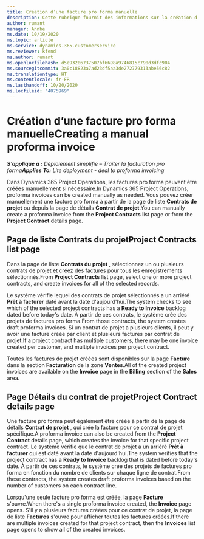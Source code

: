 ```yaml
---
title: Création d’une facture pro forma manuelle
description: Cette rubrique fournit des informations sur la création d'une facture pro forma manuelle dans Project Operations.
author: rumant
manager: Annbe
ms.date: 10/19/2020
ms.topic: article
ms.service: dynamics-365-customerservice
ms.reviewer: kfend
ms.author: rumant
ms.openlocfilehash: d5e93206737507bf6698a9746815c790d3dfc904
ms.sourcegitcommit: 3a0c18823a7ad23df5aa3de272779313abe56c82
ms.translationtype: HT
ms.contentlocale: fr-FR
ms.lasthandoff: 10/20/2020
ms.locfileid: "4075969"
---
```

# <a name="creating-a-manual-proforma-invoice"></a><span data-ttu-id="0cee3-103">Création d’une facture pro forma manuelle</span><span class="sxs-lookup"><span data-stu-id="0cee3-103">Creating a manual proforma invoice</span></span>

<span data-ttu-id="0cee3-104">_**S’applique à :** Déploiement simplifié – Traiter la facturation pro forma_</span><span class="sxs-lookup"><span data-stu-id="0cee3-104">_**Applies To:** Lite deployment - deal to proforma invoicing_</span></span>

<span data-ttu-id="0cee3-105">Dans Dynamics 365 Project Operations, les factures pro forma peuvent être créées manuellement si nécessaire.</span><span class="sxs-lookup"><span data-stu-id="0cee3-105">In Dynamics 365 Project Operations, proforma invoices can be created manually as needed.</span></span> <span data-ttu-id="0cee3-106">Vous pouvez créer manuellement une facture pro forma à partir de la page de liste **Contrats de projet** ou depuis la page de détails **Contrat de projet**.</span><span class="sxs-lookup"><span data-stu-id="0cee3-106">You can manually create a proforma invoice from the **Project Contracts** list page or from the **Project Contract** details page.</span></span>

##  <a name="project-contracts-list-page"></a><span data-ttu-id="0cee3-107">Page de liste Contrats du projet</span><span class="sxs-lookup"><span data-stu-id="0cee3-107">Project Contracts list page</span></span>

<span data-ttu-id="0cee3-108">Dans la page de liste **Contrats du projet** , sélectionnez un ou plusieurs contrats de projet et créez des factures pour tous les enregistrements sélectionnés.</span><span class="sxs-lookup"><span data-stu-id="0cee3-108">From **Project Contracts** list page, select one or more project contracts, and create invoices for all of the selected records.</span></span>

<span data-ttu-id="0cee3-109">Le système vérifie lequel des contrats de projet sélectionnés a un arriéré **Prêt à facturer** daté avant la date d'aujourd'hui.</span><span class="sxs-lookup"><span data-stu-id="0cee3-109">The system checks to see which of the selected project contracts has a **Ready to Invoice** backlog  dated before today's date.</span></span> <span data-ttu-id="0cee3-110">À partir de ces contrats, le système crée des projets de factures pro forma.</span><span class="sxs-lookup"><span data-stu-id="0cee3-110">From those contracts, the system creates draft proforma invoices.</span></span> <span data-ttu-id="0cee3-111">Si un contrat de projet a plusieurs clients, il peut y avoir une facture créée par client et plusieurs factures par contrat de projet.</span><span class="sxs-lookup"><span data-stu-id="0cee3-111">If a project contract has multiple customers, there may be one invoice created per customer, and multiple invoices per project contract.</span></span>

<span data-ttu-id="0cee3-112">Toutes les factures de projet créées sont disponibles sur la page **Facture** dans la section **Facturation** de la zone **Ventes**.</span><span class="sxs-lookup"><span data-stu-id="0cee3-112">All of the created project invoices are available on the **Invoice** page in the **Billing** section of the **Sales** area.</span></span>

## <a name="project-contract-details-page"></a><span data-ttu-id="0cee3-113">Page Détails du contrat de projet</span><span class="sxs-lookup"><span data-stu-id="0cee3-113">Project Contract details page</span></span>

<span data-ttu-id="0cee3-114">Une facture pro forma peut également être créée à partir de la page de détails **Contrat de projet** , qui crée la facture pour ce contrat de projet spécifique.</span><span class="sxs-lookup"><span data-stu-id="0cee3-114">A proforma invoice can also be created from the **Project Contract** details page, which creates the invoice for that specific project contract.</span></span> <span data-ttu-id="0cee3-115">Le système vérifie que le contrat de projet a un arriéré **Prêt à facturer** qui est daté avant la date d'aujourd'hui.</span><span class="sxs-lookup"><span data-stu-id="0cee3-115">The system verifies that the project contract has a **Ready to Invoice** backlog that is dated before today's date.</span></span> <span data-ttu-id="0cee3-116">À partir de ces contrats, le système crée des projets de factures pro forma en fonction du nombre de clients sur chaque ligne de contrat.</span><span class="sxs-lookup"><span data-stu-id="0cee3-116">From these contracts, the system creates draft proforma invoices based on the number of customers on each contract line.</span></span>

<span data-ttu-id="0cee3-117">Lorsqu'une seule facture pro forma est créée, la page **Facture** s'ouvre.</span><span class="sxs-lookup"><span data-stu-id="0cee3-117">When there's a single proforma invoice created, the **Invoice** page opens.</span></span> <span data-ttu-id="0cee3-118">S'il y a plusieurs factures créées pour ce contrat de projet, la page de liste **Factures** s'ouvre pour afficher toutes les factures créées.</span><span class="sxs-lookup"><span data-stu-id="0cee3-118">If there are multiple invoices created for that project contract, then the **Invoices** list page opens to show all of the created invoices.</span></span>
